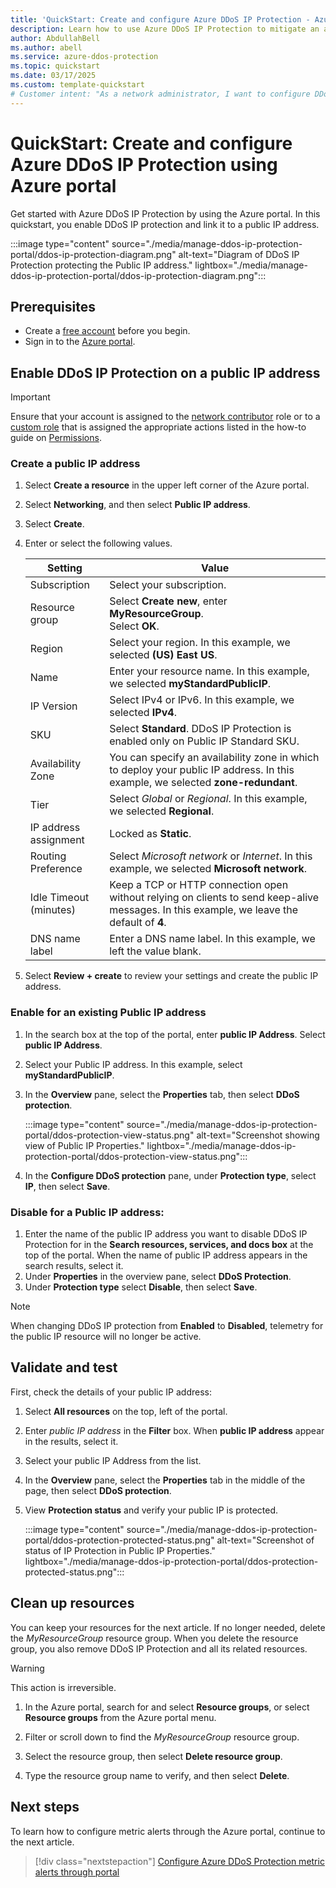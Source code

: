 ```yaml
---
title: 'QuickStart: Create and configure Azure DDoS IP Protection - Azure portal'
description: Learn how to use Azure DDoS IP Protection to mitigate an attack.
author: AbdullahBell
ms.author: abell
ms.service: azure-ddos-protection
ms.topic: quickstart
ms.date: 03/17/2025
ms.custom: template-quickstart
# Customer intent: "As a network administrator, I want to configure DDoS IP protection for my public IP address, so that I can safeguard my application from distributed denial-of-service attacks."
---
```


# QuickStart: Create and configure Azure DDoS IP Protection using Azure portal

Get started with Azure DDoS IP Protection by using the Azure portal.
In this quickstart, you enable DDoS IP protection and link it to a public IP address.

:::image type="content" source="./media/manage-ddos-ip-protection-portal/ddos-ip-protection-diagram.png" alt-text="Diagram of DDoS IP Protection protecting the Public IP address." lightbox="./media/manage-ddos-ip-protection-portal/ddos-ip-protection-diagram.png":::

## Prerequisites

- Create a [free account](https://azure.microsoft.com/free/?WT.mc_id=A261C142F) before you begin.
- Sign in to the [Azure portal](https://portal.azure.com). 

## Enable DDoS IP Protection on a public IP address

> [!IMPORTANT]
> Ensure that your account is assigned to the [network contributor](../role-based-access-control/built-in-roles.md?toc=%2fazure%2fvirtual-network%2ftoc.json#network-contributor) role or to a [custom role](../role-based-access-control/custom-roles.md?toc=%2fazure%2fvirtual-network%2ftoc.json) that is assigned the appropriate actions listed in the how-to guide on [Permissions](manage-permissions.md).

### Create a public IP address

1. Select **Create a resource** in the upper left corner of the Azure portal.
1. Select **Networking**, and then select **Public IP address**.
1. Select **Create**.
1. Enter or select the following values.

    | Setting                 | Value                       |
    | ---                     | ---                         |
    | Subscription            | Select your subscription.   |
    | Resource group          | Select **Create new**, enter **MyResourceGroup**. </br> Select **OK**. |
    | Region                | Select your region. In this example, we selected **(US) East US**.     |
    | Name                    | Enter your resource name. In this example, we selected **myStandardPublicIP**.          |
    | IP Version              | Select IPv4 or IPv6. In this example, we selected **IPv4**.              |    
    | SKU                     | Select **Standard**. DDoS IP Protection is enabled only on Public IP Standard SKU.        |
    | Availability Zone       | You can specify an availability zone in which to deploy your public IP address. In this example, we selected **zone-redundant**. |
    | Tier                   | Select *Global* or *Regional*. In this example, we selected **Regional**.     |
    | IP address assignment   | Locked as **Static**.                |
    | Routing Preference     | Select *Microsoft network* or *Internet*. In this example, we selected **Microsoft network**. |
    | Idle Timeout (minutes)  | Keep a TCP or HTTP connection open without relying on clients to send keep-alive messages. In this example, we leave the default of **4**.        |
    | DNS name label          | Enter a DNS name label. In this example, we left the value blank.    |


1. Select **Review + create** to review your settings and create the public IP address.

### Enable for an existing Public IP address

1. In the search box at the top of the portal, enter **public IP Address**. Select **public IP Address**.
1. Select your Public IP address. In this example, select **myStandardPublicIP**.
1. In the **Overview** pane, select the **Properties** tab, then select **DDoS protection**. 

    :::image type="content" source="./media/manage-ddos-ip-protection-portal/ddos-protection-view-status.png" alt-text="Screenshot showing view of Public IP Properties." lightbox="./media/manage-ddos-ip-protection-portal/ddos-protection-view-status.png":::

1. In the **Configure DDoS protection** pane, under **Protection type**, select  **IP**, then select **Save**.

### Disable for a Public IP address:

1. Enter the name of the public IP address you want to disable DDoS IP Protection for in the **Search resources, services, and docs box** at the top of the portal. When the name of public IP address appears in the search results, select it.
1. Under **Properties** in the overview pane, select **DDoS Protection**.
1. Under **Protection type** select **Disable**, then select **Save**.

> [!NOTE]
> When changing DDoS IP protection from **Enabled** to **Disabled**, telemetry for the public IP resource will no longer be active.
## Validate and test

First, check the details of your public IP address:

1. Select **All resources** on the top, left of the portal.
1. Enter *public IP address* in the **Filter** box. When **public IP address** appear in the results, select it.
1. Select your public IP Address from the list.
1. In the **Overview** pane, select the **Properties** tab in the middle of the page, then select **DDoS protection**. 
1. View **Protection status** and verify your public IP is protected.

    :::image type="content" source="./media/manage-ddos-ip-protection-portal/ddos-protection-protected-status.png" alt-text="Screenshot of status of IP Protection in Public IP Properties." lightbox="./media/manage-ddos-ip-protection-portal/ddos-protection-protected-status.png":::


## Clean up resources

You can keep your resources for the next article. If no longer needed, delete the _MyResourceGroup_ resource group. When you delete the resource group, you also remove DDoS IP Protection and all its related resources.

   >[!WARNING]
   >This action is irreversible.

1. In the Azure portal, search for and select **Resource groups**, or select **Resource groups** from the Azure portal menu.

1. Filter or scroll down to find the _MyResourceGroup_ resource group.

1. Select the resource group, then select **Delete resource group**.

1. Type the resource group name to verify, and then select **Delete**.


## Next steps

To learn how to configure metric alerts through the Azure portal, continue to the next article.

> [!div class="nextstepaction"]
> [Configure Azure DDoS Protection metric alerts through portal](alerts.md)

